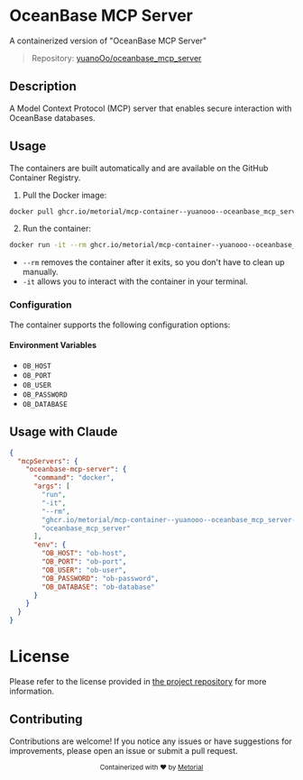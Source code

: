 
# OceanBase MCP Server

A containerized version of "OceanBase MCP Server"

> Repository: [yuanoOo/oceanbase_mcp_server](https://github.com/yuanoOo/oceanbase_mcp_server)

## Description

A Model Context Protocol (MCP) server that enables secure interaction with OceanBase databases.


## Usage

The containers are built automatically and are available on the GitHub Container Registry.

1. Pull the Docker image:

```bash
docker pull ghcr.io/metorial/mcp-container--yuanooo--oceanbase_mcp_server--oceanbase-mcp-server
```

2. Run the container:

```bash
docker run -it --rm ghcr.io/metorial/mcp-container--yuanooo--oceanbase_mcp_server--oceanbase-mcp-server 
```

- `--rm` removes the container after it exits, so you don't have to clean up manually.
- `-it` allows you to interact with the container in your terminal.


### Configuration

The container supports the following configuration options:




#### Environment Variables

- `OB_HOST`
- `OB_PORT`
- `OB_USER`
- `OB_PASSWORD`
- `OB_DATABASE`




## Usage with Claude

```json
{
  "mcpServers": {
    "oceanbase-mcp-server": {
      "command": "docker",
      "args": [
        "run",
        "-it",
        "--rm",
        "ghcr.io/metorial/mcp-container--yuanooo--oceanbase_mcp_server--oceanbase-mcp-server",
        "oceanbase_mcp_server"
      ],
      "env": {
        "OB_HOST": "ob-host",
        "OB_PORT": "ob-port",
        "OB_USER": "ob-user",
        "OB_PASSWORD": "ob-password",
        "OB_DATABASE": "ob-database"
      }
    }
  }
}
```

# License

Please refer to the license provided in [the project repository](https://github.com/yuanoOo/oceanbase_mcp_server) for more information.

## Contributing

Contributions are welcome! If you notice any issues or have suggestions for improvements, please open an issue or submit a pull request.

<div align="center">
  <sub>Containerized with ❤️ by <a href="https://metorial.com">Metorial</a></sub>
</div>
  